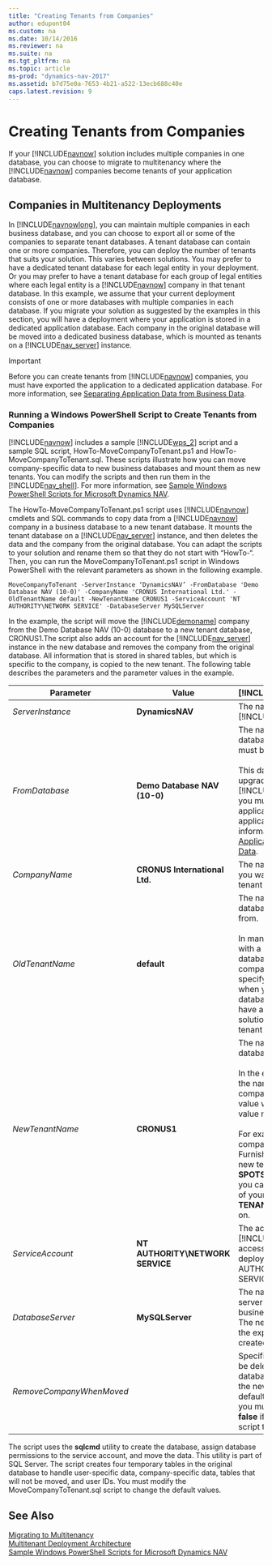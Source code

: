 ```yaml
---
title: "Creating Tenants from Companies"
author: edupont04
ms.custom: na
ms.date: 10/14/2016
ms.reviewer: na
ms.suite: na
ms.tgt_pltfrm: na
ms.topic: article
ms-prod: "dynamics-nav-2017"
ms.assetid: b7d75e0a-7653-4b21-a522-13ecb688c40e
caps.latest.revision: 9
---
```

# Creating Tenants from Companies
If your [!INCLUDE[navnow](includes/navnow_md.md)] solution includes multiple companies in one database, you can choose to migrate to multitenancy where the [!INCLUDE[navnow](includes/navnow_md.md)] companies become tenants of your application database.  

## Companies in Multitenancy Deployments  
 In [!INCLUDE[navnowlong](includes/navnowlong_md.md)], you can maintain multiple companies in each business database, and you can choose to export all or some of the companies to separate tenant databases. A tenant database can contain one or more companies. Therefore, you can deploy the number of tenants that suits your solution. This varies between solutions. You may prefer to have a dedicated tenant database for each legal entity in your deployment. Or you may prefer to have a tenant database for each group of legal entities where each legal entity is a [!INCLUDE[navnow](includes/navnow_md.md)] company in that tenant database. In this example, we assume that your current deployment consists of one or more databases with multiple companies in each database. If you migrate your solution as suggested by the examples in this section, you will have a deployment where your application is stored in a dedicated application database. Each company in the original database will be moved into a dedicated business database, which is mounted as tenants on a [!INCLUDE[nav_server](includes/nav_server_md.md)] instance.  

> [!IMPORTANT]  
>  Before you can create tenants from [!INCLUDE[navnow](includes/navnow_md.md)] companies, you must have exported the application to a dedicated application database. For more information, see [Separating Application Data from Business Data](Separating-Application-Data-from-Business-Data.md).  

### Running a Windows PowerShell Script to Create Tenants from Companies  
 [!INCLUDE[navnow](includes/navnow_md.md)] includes a sample [!INCLUDE[wps_2](includes/wps_2_md.md)] script and a sample SQL script, HowTo-MoveCompanyToTenant.ps1 and HowTo-MoveCompanyToTenant.sql. These scripts illustrate how you can move company-specific data to new business databases and mount them as new tenants. You can modify the scripts and then run them in the [!INCLUDE[nav_shell](includes/nav_shell_md.md)]. For more information, see [Sample Windows PowerShell Scripts for Microsoft Dynamics NAV](Sample-Windows-PowerShell-Scripts-for-Microsoft-Dynamics-NAV.md).  

 The HowTo-MoveCompanyToTenant.ps1 script uses [!INCLUDE[navnow](includes/navnow_md.md)] cmdlets and SQL commands to copy data from a [!INCLUDE[navnow](includes/navnow_md.md)] company in a business database to a new tenant database. It mounts the tenant database on a [!INCLUDE[nav_server](includes/nav_server_md.md)] instance, and then deletes the data and the company from the original database. You can adapt the scripts to your solution and rename them so that they do not start with “HowTo-“. Then, you can run the MoveCompanyToTenant.ps1 script in Windows PowerShell with the relevant parameters as shown in the following example.  

```  
MoveCompanyToTenant -ServerInstance ‘DynamicsNAV’ -FromDatabase 'Demo Database NAV (10-0)' -CompanyName 'CRONUS International Ltd.' -OldTenantName default -NewTenantName CRONUS1 -ServiceAccount 'NT AUTHORITY\NETWORK SERVICE' -DatabaseServer MySQLServer  
```  

 In the example, the script will move the [!INCLUDE[demoname](includes/demoname_md.md)] company from the Demo Database NAV \(10-0\) database to a new tenant database, CRONUS1.The script also adds an account for the [!INCLUDE[nav_server](includes/nav_server_md.md)] instance in the new database and removes the company from the original database. All information that is stored in shared tables, but which is specific to the company, is copied to the new tenant. The following table describes the parameters and the parameter values in the example.  

|Parameter|Value|[!INCLUDE[bp_tabledescription](includes/bp_tabledescription_md.md)]|  
|---------------|-----------|---------------------------------------|  
|*ServerInstance*|**DynamicsNAV**|The name of the [!INCLUDE[nav_server](includes/nav_server_md.md)] instance.|  
|*FromDatabase*|**Demo Database NAV \(10-0\)**|The name of the business database that the company must be moved from.<br /><br /> This database must have been upgraded to [!INCLUDE[navnowlong](includes/navnowlong_md.md)], and you must have exported the application tables to an application database. For more information, see [Separating Application Data from Business Data](Separating-Application-Data-from-Business-Data.md).|  
|*CompanyName*|**CRONUS International Ltd.**|The name of the company that you want to move to a new tenant database.|  
|*OldTenantName*|**default**|The name of the tenant in the database that you are exporting from.<br /><br /> In many cases, you are working with a single-tenant business database that contains multiple companies. If you did not specify another ID for the tenant when you created the tenant database, specify **default**. If you have added more tenants to the solution, you must specify the tenant name.|  
|*NewTenantName*|**CRONUS1**|The name of the new tenant database.<br /><br /> In the example, this is based on the name of the original company. But because this value will identify the tenant, the value must be unique.<br /><br /> For example, if the name of the company is Spotsmeyer’s Furnishings, the name of the new tenant database can be **SPOTSMEYERS**. Alternatively, you can use a naming scheme of your choice, such as **TENANT1**, **TENANT2**, and so on.|  
|*ServiceAccount*|**NT AUTHORITY\\NETWORK SERVICE**|The account that [!INCLUDE[nav_server](includes/nav_server_md.md)] uses to access SQL Server. In a default deployment, this is the NT AUTHORITY\\NETWORK SERVICE account.|  
|*DatabaseServer*|**MySQLServer**|The name of the database tier server where the current business database is located. The new tenant database for the exported company will be created on the same server.|  
|*RemoveCompanyWhenMoved*||Specifies if each company must be deleted in the original tenant database when it is created in the new tenant database. The default value is **true**. Therefore, you must set the parameter to **false** if you do not want the script to delete the companies.|  

 The script uses the **sqlcmd** utility to create the database, assign database permissions to the service account, and move the data. This utility is part of SQL Server. The script creates four temporary tables in the original database to handle user-specific data, company-specific data, tables that will not be moved, and user IDs. You must modify the MoveCompanyToTenant.sql script to change the default values.  

## See Also  
 [Migrating to Multitenancy](Migrating-to-Multitenancy.md)   
 [Multitenant Deployment Architecture](Multitenant-Deployment-Architecture.md)   
 [Sample Windows PowerShell Scripts for Microsoft Dynamics NAV](Sample-Windows-PowerShell-Scripts-for-Microsoft-Dynamics-NAV.md)
